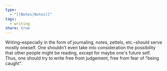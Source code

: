 ```yaml
---
type:
  - "[[Notes|Notes]]"
tags:
  - writing
share: true
---
```


Writing–especially in the form of journaling, notes, zettels, etc.–should serve mostly oneself. One shouldn't even take into consideration the possibility that other people might be reading, except for maybe one's future self. Thus, one should try to write free from judgement, free from fear of "being caught". 

